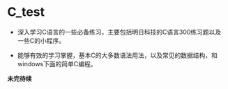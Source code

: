 # C_test

- 深入学习C语言的一些必备练习，主要包括明日科技的C语言300练习题以及一些C的小程序。

- 能够有效的学习掌握，基本C的大多数语法用法，以及常见的数据结构，和windows下面的简单C编程。

**未完待续**
